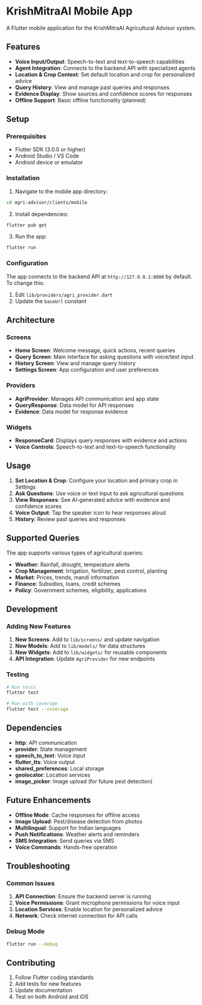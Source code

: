 # KrishMitraAI Mobile App

A Flutter mobile application for the KrishMitraAI Agricultural Advisor system.

## Features

- **Voice Input/Output**: Speech-to-text and text-to-speech capabilities
- **Agent Integration**: Connects to the backend API with specialized agents
- **Location & Crop Context**: Set default location and crop for personalized advice
- **Query History**: View and manage past queries and responses
- **Evidence Display**: Show sources and confidence scores for responses
- **Offline Support**: Basic offline functionality (planned)

## Setup

### Prerequisites

- Flutter SDK (3.0.0 or higher)
- Android Studio / VS Code
- Android device or emulator

### Installation

1. Navigate to the mobile app directory:
```bash
cd agri-advisor/clients/mobile
```

2. Install dependencies:
```bash
flutter pub get
```

3. Run the app:
```bash
flutter run
```

### Configuration

The app connects to the backend API at `http://127.0.0.1:8000` by default. To change this:

1. Edit `lib/providers/agri_provider.dart`
2. Update the `baseUrl` constant

## Architecture

### Screens

- **Home Screen**: Welcome message, quick actions, recent queries
- **Query Screen**: Main interface for asking questions with voice/text input
- **History Screen**: View and manage query history
- **Settings Screen**: App configuration and user preferences

### Providers

- **AgriProvider**: Manages API communication and app state
- **QueryResponse**: Data model for API responses
- **Evidence**: Data model for response evidence

### Widgets

- **ResponseCard**: Displays query responses with evidence and actions
- **Voice Controls**: Speech-to-text and text-to-speech functionality

## Usage

1. **Set Location & Crop**: Configure your location and primary crop in Settings
2. **Ask Questions**: Use voice or text input to ask agricultural questions
3. **View Responses**: See AI-generated advice with evidence and confidence scores
4. **Voice Output**: Tap the speaker icon to hear responses aloud
5. **History**: Review past queries and responses

## Supported Queries

The app supports various types of agricultural queries:

- **Weather**: Rainfall, drought, temperature alerts
- **Crop Management**: Irrigation, fertilizer, pest control, planting
- **Market**: Prices, trends, mandi information
- **Finance**: Subsidies, loans, credit schemes
- **Policy**: Government schemes, eligibility, applications

## Development

### Adding New Features

1. **New Screens**: Add to `lib/screens/` and update navigation
2. **New Models**: Add to `lib/models/` for data structures
3. **New Widgets**: Add to `lib/widgets/` for reusable components
4. **API Integration**: Update `AgriProvider` for new endpoints

### Testing

```bash
# Run tests
flutter test

# Run with coverage
flutter test --coverage
```

## Dependencies

- **http**: API communication
- **provider**: State management
- **speech_to_text**: Voice input
- **flutter_tts**: Voice output
- **shared_preferences**: Local storage
- **geolocator**: Location services
- **image_picker**: Image upload (for future pest detection)

## Future Enhancements

- **Offline Mode**: Cache responses for offline access
- **Image Upload**: Pest/disease detection from photos
- **Multilingual**: Support for Indian languages
- **Push Notifications**: Weather alerts and reminders
- **SMS Integration**: Send queries via SMS
- **Voice Commands**: Hands-free operation

## Troubleshooting

### Common Issues

1. **API Connection**: Ensure the backend server is running
2. **Voice Permissions**: Grant microphone permissions for voice input
3. **Location Services**: Enable location for personalized advice
4. **Network**: Check internet connection for API calls

### Debug Mode

```bash
flutter run --debug
```

## Contributing

1. Follow Flutter coding standards
2. Add tests for new features
3. Update documentation
4. Test on both Android and iOS
